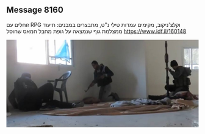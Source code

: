 ## Message 8160

זוחלים עם RPG וקלצ'ניקוב, מקימים עמדות טילי נ"ט, מתבצרים במבנים:
תיעוד ממצלמת גוף שנמצאה על גופת מחבל חמאס שחוסל
https://www.idf.il/160148

![Photo](./8160/8160_photo.jpg)
